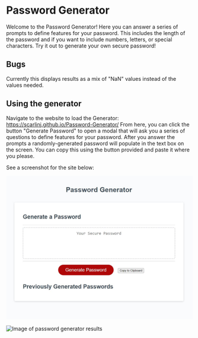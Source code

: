 # Password Generator

Welcome to the Password Generator!  Here you can answer a series of prompts to define features for your password.  This includes the length of the password and if you want to include numbers, letters, or special characters.  Try it out to generate your own secure password!

## Bugs

Currently this displays results as a mix of "NaN" values instead of the values needed.

## Using the generator

Navigate to the website to load the Generator: https://scarlinj.github.io/Password-Generator/
From here, you can click the button "Generate Password" to open a modal that will ask you a series of questions to define features for your password.  After you answer the prompts a randomly-generated password will populate in the text box on the screen.  You can copy this using the button provided and paste it where you please.

See a screenshot for the site below:

![Image of the password generator](./assets/images/Password%20Generator%20Screenshot.JPG "Password Generator")

![Image of password generator results](./assets/images/)